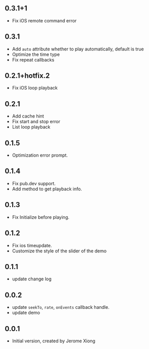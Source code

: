 ## 0.3.1+1

- Fix iOS remote command error

## 0.3.1

- Add `auto` attribute whether to play automatically, default is true
- Optimize the time type
- Fix repeat callbacks

## 0.2.1+hotfix.2

- Fix iOS loop playback

## 0.2.1

- Add cache hint
- Fix start and stop error
- List loop playback

## 0.1.5

- Optimization error prompt.

## 0.1.4

- Fix pub.dev support.
- Add method to get playback info.

## 0.1.3

- Fix Initialize before playing.

## 0.1.2

- Fix ios timeupdate.
- Customize the style of the slider of the demo

## 0.1.1

- update change log

## 0.0.2

- update `seekTo`, `rate`, `onEvents` callback handle.
- update demo

## 0.0.1

- Initial version, created by Jerome Xiong